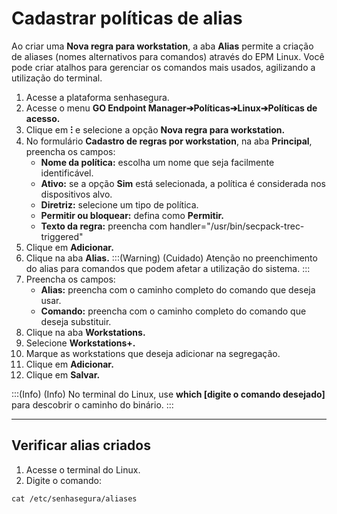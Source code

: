 # Cadastrar políticas de alias

Ao criar uma **Nova regra para workstation**, a aba **Alias** permite a criação de aliases (nomes alternativos para comandos) através do EPM Linux. Você pode criar atalhos para gerenciar os comandos mais usados, agilizando a utilização do terminal. 

1. Acesse a plataforma senhasegura.
2. Acesse o menu **GO Endpoint Manager➔Políticas➔Linux➔Políticas de acesso.**
3. Clique em **⁝** e selecione a opção **Nova regra para workstation.**
4. No formulário **Cadastro de regras por workstation**, na aba **Principal**, preencha os campos:
    * **Nome da política:** escolha um nome que seja facilmente identificável.
    * **Ativo:** se a opção **Sim** está selecionada, a política é considerada nos dispositivos alvo.
    * **Diretriz:** selecione um tipo de política. 
    * **Permitir ou bloquear:** defina como **Permitir.**
    * **Texto da regra:** preencha com handler="/usr/bin/secpack-trec-triggered"
5. Clique em **Adicionar.**
6. Clique na aba **Alias.**
    :::(Warning) (Cuidado)
    Atenção no preenchimento do alias para comandos que podem afetar a utilização do sistema.
    :::
5. Preencha os campos: 
    * **Alias:** preencha com o caminho completo do comando que deseja usar.
    * **Comando:** preencha com o caminho completo do comando que deseja substituir.
6. Clique na aba **Workstations.**
7. Selecione **Workstations+.**
8. Marque as workstations que deseja adicionar na segregação.
9. Clique em **Adicionar.**
10. Clique em **Salvar.**

:::(Info) (Info)
No terminal do Linux, use **which [digite o comando desejado]** para descobrir o caminho do binário. 
:::

* * *
## Verificar alias criados
1. Acesse o terminal do Linux.
2. Digite o comando: 

```shell
cat /etc/senhasegura/aliases
```
